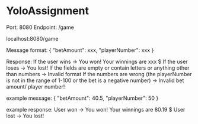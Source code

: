 # YoloAssignment
Port: 8080
Endpoint: /game

localhost:8080/game

Message format: 
{
  "betAmount": xxx,
  "playerNumber": xxx
}

Response:
If the user wins -> You won! Your winnings are xxx $
If the user loses -> You lost!
If the fields are empty or contain letters or anything other than numbers -> Invalid format
If the numbers are wrong (the playerNumber is not in the range of 1-100 or the bet is a negative number) -> Invalid bet amount/ player number!

example message: 
{
  "betAmount": 40.5,
  "playerNumber": 50
}

example response:
User won -> You won! Your winnings are 80.19 $
User lost -> You lost!
